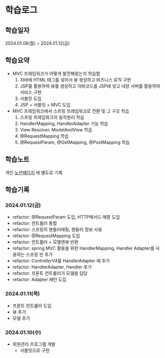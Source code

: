 # 학습로그
## 학습일자
2024.01.08(월) ~ 2024.01.12(금)

## 학습요약
- MVC 프레임워크가 어떻게 발전해왔는지 학습합
  1. 자바에 HTML 태그를 넣어서 뷰 생성하고 비즈니스 로직 구현
  2. JSP를 활용하여 뷰를 생성하고 자바코드를 JSP에 넣고 내장 서버를 활용하여 서비스 구현
  3. 서블릿 도입
  4. JSP + 서블릿 + MVC 도입
- MVC 프레임워크에서 스프링 프레임워크로 전환 및 그 구조 학습
  1. 스프링 프레임워크의 동작원리 학습
  2. HandlerMapping, HandlerAdapter 기능 학습
  3. View Resolver, ModelAndView 학습
  4. @RequestMapping 학습
  5. @RequestParam, @GetMapping, @PostMapping 학습

## 학습노트
개인 [노션페이지](https://syk25.notion.site/MVC-1-86907dac7c69460795617079f3cb5609) 에 별도로 기록

## 학습기록
### 2024.01.12(금)
- refactor: @RequestParam 도입, HTTP메서드 매핑 도입
- refactor: 컨트롤러 통합
- refactor: 스프링의 핸들러매핑, 핸들러 정보 사용
- refactor: @RequestMapping 도입
- refactor: 컨트롤러 + 모델엔뷰 반환
- refactor: spring MVC 활용을 위한 HandlerMapping, Handler Adapter를 사용하는 스프링 빈 추가
- refactor: ControllerV4를 HandlerAdapter 에 추가
- refactor: HandlerAdapter, Handler 추가
- refactor: 프론트 컨트롤러가 모델을 담당
- refactor: Adapter 패턴 도입

### 2024.01.11(목)
- 프론트 컨트롤러 도입
- 뷰 추가
- 모델 추가

### 2024.01.10(수)
- 회원관리 프로그램 개발
  - 서블릿으로 구현